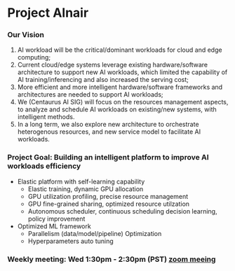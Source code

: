 # Project Alnair

### Our Vision
1. AI workload will be the critical/dominant workloads for cloud and edge computing;
2. Current cloud/edge systems leverage existing hardware/software architecture to support new AI workloads, which limited the capability of AI training/inferencing and also increased the serving cost;
3. More efficient and more intelligent hardware/software frameworks and architectures are needed to support AI workloads; 
4. We (Centaurus AI SIG) will focus on the resources management aspects, to analyze and schedule AI workloads on existing/new systems, with intelligent methods.  
5. In a long term, we also explore new architecture to orchestrate heterogenous resources, and new service model to facilitate AI workloads.

### Project Goal: Building an intelligent platform to improve AI workloads efficiency

- Elastic platform with self-learning capability
  - Elastic training, dynamic GPU allocation  
  - GPU utilization profiling, precise resource management
  - GPU fine-grained sharing, optimized resource utilzation
  - Autonomous scheduler, continuous scheduling decision learning, policy improvement  
- Optimized ML framework
  - Parallelism (data/model/pipeline) Optimization
  - Hyperparameters auto tuning



### Weekly meeting: Wed 1:30pm - 2:30pm (PST) [zoom meeing](https://futurewei.zoom.us/j/95486163822?from=addon)
